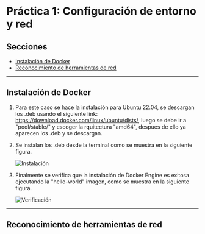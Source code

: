 # Práctica 1: Configuración de entorno y red

## Secciones

  - [Instalación  de Docker](#instalación-de-docker)
  - [Reconocimiento de herramientas de red](#reconocimiento-de-herramientas-de-red)


---

## Instalación  de Docker

1. Para este caso se hace la instalación para Ubuntu 22.04, se descargan los .deb usando el siguiente link: https://download.docker.com/linux/ubuntu/dists/, luego se debe ir a "pool/stable/" y escoger la rquitectura "amd64", despues de ello ya aparecen los .deb y se descargan.
   
2. Se instalan los .deb desde la terminal como se muestra en la siguiente figura.
   
   ![Instalación](Image/Instalación_docker/1.png)

3. Finalmente se verifica que la instalación de Docker Engine es exitosa ejecutando la "hello-world" imagen, como se muestra en la siguiente figura.
   
   ![Verificación](Image/Instalación_docker/2.png)

---

## Reconocimiento de herramientas de red